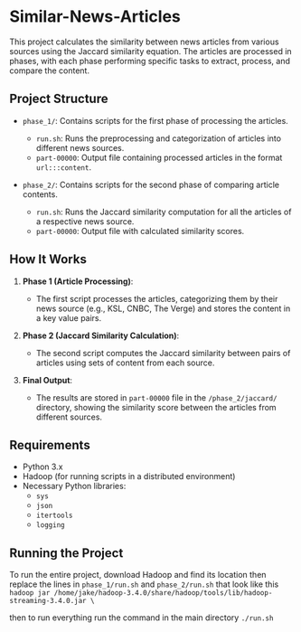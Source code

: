 # Similar-News-Articles

This project calculates the similarity between news articles from various sources using the Jaccard similarity equation. The articles are processed in phases, with each phase performing specific tasks to extract, process, and compare the content.

## Project Structure

- `phase_1/`: Contains scripts for the first phase of processing the articles.
  - `run.sh`: Runs the preprocessing and categorization of articles into different news sources.
  - `part-00000`: Output file containing processed articles in the format `url:::content`.

- `phase_2/`: Contains scripts for the second phase of comparing article contents.
  - `run.sh`: Runs the Jaccard similarity computation for all the articles of a respective news source.
  - `part-00000`: Output file with calculated similarity scores.

## How It Works

1. **Phase 1 (Article Processing)**: 
   - The first script processes the articles, categorizing them by their news source (e.g., KSL, CNBC, The Verge) and stores the content in a key value pairs.

2. **Phase 2 (Jaccard Similarity Calculation)**:
   - The second script computes the Jaccard similarity between pairs of articles using sets of content from each source.

3. **Final Output**:
   - The results are stored in `part-00000` file in the `/phase_2/jaccard/` directory, showing the similarity score between the articles from different sources.

## Requirements

- Python 3.x
- Hadoop (for running scripts in a distributed environment)
- Necessary Python libraries:
  - `sys`
  - `json`
  - `itertools`
  - `logging`

## Running the Project

To run the entire project, download Hadoop and find its location then replace the lines in `phase_1/run.sh` and `phase_2/run.sh` that look like this `hadoop jar /home/jake/hadoop-3.4.0/share/hadoop/tools/lib/hadoop-streaming-3.4.0.jar \`

then to run everything run the command in the main directory 
```./run.sh```

